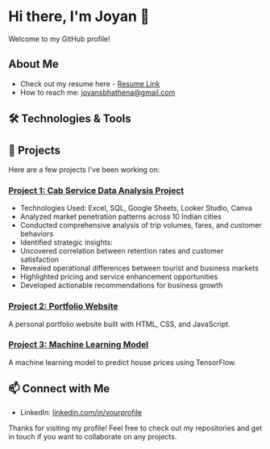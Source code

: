 # Hi there, I'm Joyan 👋

Welcome to my GitHub profile!

## About Me
- Check out my resume here - [Resume Link](https://www.canva.com/design/DAGY1eJb7rY/cPs-aLqBOfumz6LUDhIZQg/view?utm_content=readme&utm_campaign=github&utm_medium=link2&utm_source=uniquelinks&utlId=h1b77caee1a)
- How to reach me: [joyansbhathena@gmail.com](mailto:joyansbhathena@gmail.com)

## 🛠️ Technologies & Tools

## 🚀 Projects
Here are a few projects I've been working on:

### [Project 1: Cab Service Data Analysis Project](https://github.com/Joyan9/good_cabs_analysis)
- Technologies Used: Excel, SQL, Google Sheets, Looker Studio, Canva
- Analyzed market penetration patterns across 10 Indian cities
- Conducted comprehensive analysis of trip volumes, fares, and customer behaviors
- Identified strategic insights:
- Uncovered correlation between retention rates and customer satisfaction
- Revealed operational differences between tourist and business markets
- Highlighted pricing and service enhancement opportunities
- Developed actionable recommendations for business growth

### [Project 2: Portfolio Website](https://github.com/Joyan9/portfolio-website)
A personal portfolio website built with HTML, CSS, and JavaScript.

### [Project 3: Machine Learning Model](https://github.com/Joyan9/ml-model)
A machine learning model to predict house prices using TensorFlow.

## 📫 Connect with Me
- LinkedIn: [linkedin.com/in/yourprofile](https://linkedin.com/in/yourprofile)

Thanks for visiting my profile! Feel free to check out my repositories and get in touch if you want to collaborate on any projects.

